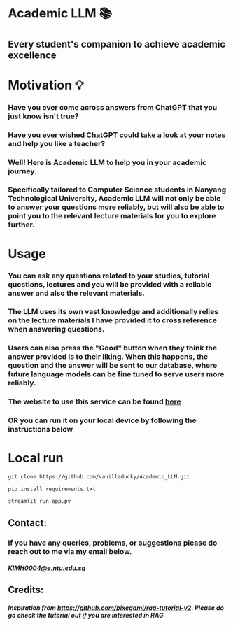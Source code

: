 # **Academic LLM** 📚
## Every student's companion to achieve academic excellence

# Motivation 💡

### Have you ever come across answers from ChatGPT that you just know isn't true? 
### Have you ever wished ChatGPT could take a look at your notes and help you like a teacher?
### Well! Here is **Academic LLM** to help you in your academic journey. 
### Specifically tailored to Computer Science students in Nanyang Technological University, Academic LLM will not only be able to answer your questions more reliably, but will also be able to point you to the relevant lecture materials for you to explore further. 

# Usage 

### You can ask any questions related to your studies, tutorial questions, lectures and you will be provided with a reliable answer and also the relevant materials.
### The LLM uses its own vast knowledge and additionally relies on the lecture materials I have provided it to cross reference when answering questions.
### Users can also press the "Good" button when they think the answer provided is to their liking. When this happens, the question and the answer will be sent to our database, where future language models can be fine tuned to serve users more reliably.
### The website to use this service can be found [here](http://13.211.4.184:8502/)
### **OR** you can run it on your local device by following the instructions below

# Local run

`git clone https://github.com/vanilladucky/Academic_LLM.git`

`pip install requirements.txt`

`streamlit run app.py`

## Contact:

### If you have any queries, problems, or suggestions please do reach out to me via my email below.
##### KIMH0004@e.ntu.edu.sg

## Credits:

##### Inspiration from https://github.com/pixegami/rag-tutorial-v2. Please do go check the tutorial out if you are interested in RAG